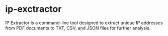 # ip-exctractor
IP Extractor is a command-line tool designed to extract unique IP addresses from PDF documents to TXT, CSV, and JSON files for further analysis.

